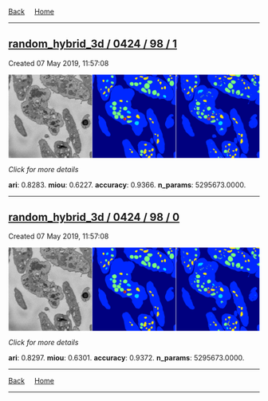 
[Back](..)&nbsp;&nbsp;&nbsp;&nbsp;&nbsp;[Home](https://leapmanlab.github.io/snapshots)

---

<div class="summary"><a href="1"><h2>random_hybrid_3d / 0424 / 98 / 1</h2></a><p>Created 07 May 2019, 11:57:08
</p><a href="1"><img src="1/media/summary.png" align="center"></a><p>
<i>Click for more details</i>
</p></div>

**ari**: 0.8283. **miou**: 0.6227. **accuracy**: 0.9366. **n_params**: 5295673.0000. 

---

<div class="summary"><a href="0"><h2>random_hybrid_3d / 0424 / 98 / 0</h2></a><p>Created 07 May 2019, 11:57:08
</p><a href="0"><img src="0/media/summary.png" align="center"></a><p>
<i>Click for more details</i>
</p></div>

**ari**: 0.8297. **miou**: 0.6301. **accuracy**: 0.9372. **n_params**: 5295673.0000. 

---

[Back](..)&nbsp;&nbsp;&nbsp;&nbsp;&nbsp;[Home](https://leapmanlab.github.io/snapshots)

---